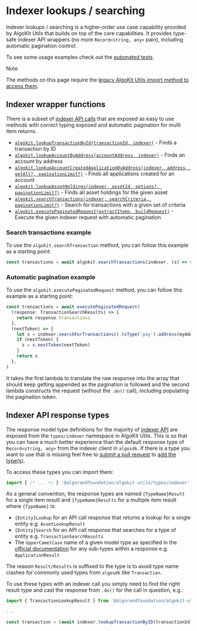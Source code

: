# Indexer lookups / searching

Indexer lookups / searching is a higher-order use case capability provided by AlgoKit Utils that builds on top of the core capabilities. It provides type-safe indexer API wrappers (no more `Record<string, any>` pain), including automatic pagination control.

To see some usage examples check out the [automated tests](../../src/indexer-lookup.spec.ts).

> [!NOTE]
> The methods on this page require the [legacy AlgoKit Utils import method to access them](../README.md#usage).

## Indexer wrapper functions

There is a subset of [indexer API calls](https://developer.algorand.org/docs/rest-apis/indexer) that are exposed as easy to use methods with correct typing exposed and automatic pagination for multi item returns.

- [`algokit.lookupTransactionById(transactionId, indexer)`](../code/modules/index.md#lookuptransactionbyid) - Finds a transaction by ID
- [`algokit.lookupAccountByAddress(accountAddress, indexer)`](../code/modules/index.md#lookupaccountbyaddress) - Finds an account by address
- [`algokit.lookupAccountCreatedApplicationByAddress(indexer, address, getAll?, paginationLimit?)`](../code/modules/index.md#lookupaccountcreatedapplicationbyaddress) - Finds all applications created for an account
- [`algokit.lookupAssetHoldings(indexer, assetId, options?, paginationLimit?)`](../code/modules/index.md#lookupassetholdings) - Finds all asset holdings for the given asset
- [`algokit.searchTransactions(indexer, searchCriteria, paginationLimit?)`](../code/modules/index.md#searchtransactions) - Search for transactions with a given set of criteria
- [`algokit.executePaginatedRequest(extractItems, buildRequest)`](../code/modules/index.md#executepaginatedrequest) - Execute the given indexer request with automatic pagination

### Search transactions example

To use the `algokit.searchTransaction` method, you can follow this example as a starting point:

```typescript
const transactions = await algokit.searchTransactions(indexer, (s) => s.txType('pay').addressRole('sender').address(myAddress))
```

### Automatic pagination example

To use the `algokit.executePaginatedRequest` method, you can follow this example as a starting point:

```typescript
const transactions = await executePaginatedRequest(
  (response: TransactionSearchResults) => {
    return response.transactions
  },
  (nextToken) => {
    let s = indexer.searchForTransactions().txType('pay').address(myAddress).limit(1000)
    if (nextToken) {
      s = s.nextToken(nextToken)
    }
    return s
  },
)
```

It takes the first lambda to translate the raw response into the array that should keep getting appended as the pagination is followed and the second lambda constructs the request (without the `.do()` call), including populating the pagination token.

## Indexer API response types

The response model type definitions for the majority of [indexer API](https://developer.algorand.org/docs/rest-apis/indexer) are exposed from the `types/indexer` namespace in AlgoKit Utils. This is so that you can have a much better experience than the default response type of `Record<string, any>` from the indexer client in `algosdk`. If there is a type you want to use that is missing feel free to [submit a pull request](https://github.com/algorandfoundation/algokit-utils-ts/pulls) to [add the type(s)](https://github.com/algorandfoundation/algokit-utils-ts/blob/main/src/types/indexer.ts).

To access these types you can import them:

```typescript
import { /* ... */ } '@algorandfoundation/algokit-utils/types/indexer'
```

As a general convention, the response types are named `{TypeName}Result` for a single item result and `{TypeName}Results` for a multiple item result where `{TypeName}` is:

- `{Entity}Lookup` for an API call response that returns a lookup for a single entity e.g. `AssetLookupResult`
- `{Entity}Search` for an API call response that searches for a type of entity e.g. `TransactionSearchResults`
- The `UpperCamelCase` name of a given model type as specified in the [official documentation](https://developer.algorand.org/docs/rest-apis/indexer) for any sub-types within a response e.g. `ApplicationResult`

The reason `Result/Results` is suffixed to the type is to avoid type name clashes for commonly used types from `algosdk` like `Transaction`.

To use these types with an indexer call you simply need to find the right result type and cast the response from `.do()` for the call in question, e.g.:

```typescript
import { TransactionLookupResult } from '@algorandfoundation/algokit-utils/types/indexer'

...

const transaction = (await indexer.lookupTransactionByID(transactionId).do()) as TransactionLookupResult
```
